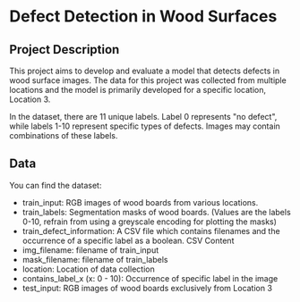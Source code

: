 # Defect Detection in Wood Surfaces
## Project Description
This project aims to develop and evaluate a model that detects defects in wood surface images. The data for this project was collected from multiple locations and the model is primarily developed for a specific location, Location 3.

In the dataset, there are 11 unique labels. Label 0 represents "no defect", while labels 1-10 represent specific types of defects. Images may contain combinations of these labels.

## Data
You can find the dataset:

- train_input: RGB images of wood boards from various locations.
- train_labels: Segmentation masks of wood boards. (Values are the labels 0-10, refrain from using a greyscale encoding for plotting the masks)
- train_defect_information: A CSV file which contains filenames and the occurrence of a specific label as a boolean.
CSV Content
- img_filename: filename of train_input
- mask_filename: filename of train_labels
- location: Location of data collection
- contains_label_x (x: 0 - 10): Occurrence of specific label in the image
- test_input: RGB images of wood boards exclusively from Location 3